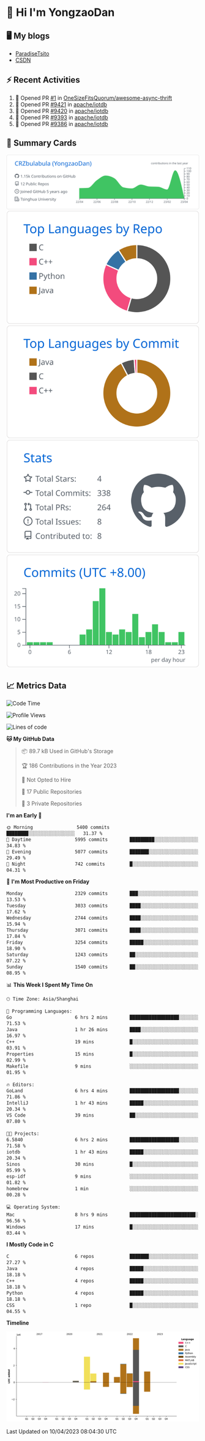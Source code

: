 # 👋 Hi I'm YongzaoDan

## 🖥 My blogs
  + [ParadiseTsito](https://www.paradisetsito.love/)
  + [CSDN](https://blog.csdn.net/CRZbulabula?type=blog)

## ⚡ Recent Activities
<!--START_SECTION:activity-->
1. 💪 Opened PR [#1](https://github.com/OneSizeFitsQuorum/awesome-async-thrift/pull/1) in [OneSizeFitsQuorum/awesome-async-thrift](https://github.com/OneSizeFitsQuorum/awesome-async-thrift)
2. 💪 Opened PR [#9421](https://github.com/apache/iotdb/pull/9421) in [apache/iotdb](https://github.com/apache/iotdb)
3. 💪 Opened PR [#9420](https://github.com/apache/iotdb/pull/9420) in [apache/iotdb](https://github.com/apache/iotdb)
4. 💪 Opened PR [#9393](https://github.com/apache/iotdb/pull/9393) in [apache/iotdb](https://github.com/apache/iotdb)
5. 💪 Opened PR [#9386](https://github.com/apache/iotdb/pull/9386) in [apache/iotdb](https://github.com/apache/iotdb)
<!--END_SECTION:activity-->

## 🎑 Summary Cards

[![](https://raw.githubusercontent.com/CRZbulabula/CRZbulabula/main/profile-summary-card-output/github/0-profile-details.svg)](https://github.com/vn7n24fzkq/github-profile-summary-cards)
[![](https://raw.githubusercontent.com/CRZbulabula/CRZbulabula/main/profile-summary-card-output/github/1-repos-per-language.svg)](https://github.com/vn7n24fzkq/github-profile-summary-cards) [![](https://raw.githubusercontent.com/CRZbulabula/CRZbulabula/main/profile-summary-card-output/github/2-most-commit-language.svg)](https://github.com/vn7n24fzkq/github-profile-summary-cards)
[![](https://raw.githubusercontent.com/CRZbulabula/CRZbulabula/main/profile-summary-card-output/github/3-stats.svg)](https://github.com/vn7n24fzkq/github-profile-summary-cards) [![](https://raw.githubusercontent.com/CRZbulabula/CRZbulabula/main/profile-summary-card-output/github/4-productive-time.svg)](https://github.com/vn7n24fzkq/github-profile-summary-cards)

## 📈 Metrics Data

<!--START_SECTION:waka-->
![Code Time](http://img.shields.io/badge/Code%20Time-43%20hrs%202%20mins-blue)

![Profile Views](http://img.shields.io/badge/Profile%20Views-4-blue)

![Lines of code](https://img.shields.io/badge/From%20Hello%20World%20I%27ve%20Written-15.6%20million%20lines%20of%20code-blue)

**🐱 My GitHub Data** 

> 📦 89.7 kB Used in GitHub's Storage 
 > 
> 🏆 186 Contributions in the Year 2023
 > 
> 🚫 Not Opted to Hire
 > 
> 📜 17 Public Repositories 
 > 
> 🔑 3 Private Repositories 
 > 
**I'm an Early 🐤** 

```text
🌞 Morning                5400 commits        ████████░░░░░░░░░░░░░░░░░   31.37 % 
🌆 Daytime                5995 commits        █████████░░░░░░░░░░░░░░░░   34.83 % 
🌃 Evening                5077 commits        ███████░░░░░░░░░░░░░░░░░░   29.49 % 
🌙 Night                  742 commits         █░░░░░░░░░░░░░░░░░░░░░░░░   04.31 % 
```
📅 **I'm Most Productive on Friday** 

```text
Monday                   2329 commits        ███░░░░░░░░░░░░░░░░░░░░░░   13.53 % 
Tuesday                  3033 commits        ████░░░░░░░░░░░░░░░░░░░░░   17.62 % 
Wednesday                2744 commits        ████░░░░░░░░░░░░░░░░░░░░░   15.94 % 
Thursday                 3071 commits        ████░░░░░░░░░░░░░░░░░░░░░   17.84 % 
Friday                   3254 commits        █████░░░░░░░░░░░░░░░░░░░░   18.90 % 
Saturday                 1243 commits        ██░░░░░░░░░░░░░░░░░░░░░░░   07.22 % 
Sunday                   1540 commits        ██░░░░░░░░░░░░░░░░░░░░░░░   08.95 % 
```


📊 **This Week I Spent My Time On** 

```text
🕑︎ Time Zone: Asia/Shanghai

💬 Programming Languages: 
Go                       6 hrs 2 mins        ██████████████████░░░░░░░   71.53 % 
Java                     1 hr 26 mins        ████░░░░░░░░░░░░░░░░░░░░░   16.97 % 
C++                      19 mins             █░░░░░░░░░░░░░░░░░░░░░░░░   03.91 % 
Properties               15 mins             █░░░░░░░░░░░░░░░░░░░░░░░░   02.99 % 
Makefile                 9 mins              ░░░░░░░░░░░░░░░░░░░░░░░░░   01.95 % 

🔥 Editors: 
GoLand                   6 hrs 4 mins        ██████████████████░░░░░░░   71.86 % 
IntelliJ                 1 hr 43 mins        █████░░░░░░░░░░░░░░░░░░░░   20.34 % 
VS Code                  39 mins             ██░░░░░░░░░░░░░░░░░░░░░░░   07.80 % 

🐱‍💻 Projects: 
6.5840                   6 hrs 2 mins        ██████████████████░░░░░░░   71.58 % 
iotdb                    1 hr 43 mins        █████░░░░░░░░░░░░░░░░░░░░   20.34 % 
Sinos                    30 mins             █░░░░░░░░░░░░░░░░░░░░░░░░   05.99 % 
esp-idf                  9 mins              ░░░░░░░░░░░░░░░░░░░░░░░░░   01.82 % 
homebrew                 1 min               ░░░░░░░░░░░░░░░░░░░░░░░░░   00.28 % 

💻 Operating System: 
Mac                      8 hrs 9 mins        ████████████████████████░   96.56 % 
Windows                  17 mins             █░░░░░░░░░░░░░░░░░░░░░░░░   03.44 % 
```

**I Mostly Code in C** 

```text
C                        6 repos             ███████░░░░░░░░░░░░░░░░░░   27.27 % 
Java                     4 repos             █████░░░░░░░░░░░░░░░░░░░░   18.18 % 
C++                      4 repos             █████░░░░░░░░░░░░░░░░░░░░   18.18 % 
Python                   4 repos             █████░░░░░░░░░░░░░░░░░░░░   18.18 % 
CSS                      1 repo              █░░░░░░░░░░░░░░░░░░░░░░░░   04.55 % 
```



**Timeline**

![Lines of Code chart](https://raw.githubusercontent.com/CRZbulabula/CRZbulabula/main/assets/bar_graph.png)


 Last Updated on 10/04/2023 08:04:30 UTC
<!--END_SECTION:waka-->

